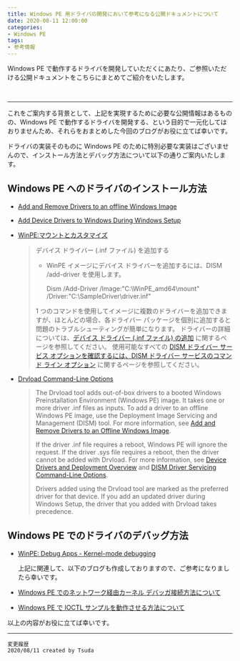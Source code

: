 ```yaml
---
title: Windows PE 用ドライバの開発において参考になる公開ドキュメントについて
date: 2020-08-11 12:00:00
categories:
- Windows PE
tags:
- 参考情報
---
```

Windows PE で動作するドライバを開発していただくにあたり、ご参照いただける公開ドキュメントをこちらにまとめてご紹介をいたします。
<!-- more -->
<br>

***
これをご案内する背景として、上記を実現するために必要な公開情報はあるものの、Windows PE で動作するドライバを開発する、という目的で一元化してはおりませんため、それらをおまとめした今回のブログがお役に立てば幸いです。  

ドライバの実装そのものに Windows PE のために特別必要な実装はございませんので、インストール方法とデバッグ方法について以下の通りご案内いたします。  

## Windows PE へのドライバのインストール方法

- [Add and Remove Drivers to an offline Windows Image](https://docs.microsoft.com/en-us/windows-hardware/manufacture/desktop/add-and-remove-drivers-to-an-offline-windows-image)  

- [Add Device Drivers to Windows During Windows Setup](https://docs.microsoft.com/en-us/windows-hardware/manufacture/desktop/add-device-drivers-to-windows-during-windows-setup)  

- [WinPE:マウントとカスタマイズ](https://docs.microsoft.com/ja-jp/windows-hardware/manufacture/desktop/winpe-mount-and-customize)  
   >デバイス ドライバー (.inf ファイル) を追加する  
   >- WinPE イメージにデバイス ドライバーを追加するには、DISM /add-driver を使用します。
   >
   >   Dism /Add-Driver /Image:"C:\WinPE_amd64\mount" /Driver:"C:\SampleDriver\driver.inf"
   >
   >1 つのコマンドを使用してイメージに複数のドライバーを追加できますが、ほとんどの場合、各ドライバー パッケージを個別に追加すると問題のトラブルシューティングが簡単になります。
ドライバーの詳細については、[デバイス ドライバー (.inf ファイル) の追加](https://nam06.safelinks.protection.outlook.com/?url=https%3A%2F%2Fdocs.microsoft.com%2Fja-jp%2Fwindows-hardware%2Fmanufacture%2Fdesktop%2Fwinpe-add-drivers&data=02%7C01%7Cdamochiz%40microsoft.com%7C37c50955ca634ba702c608d8383be05c%7C72f988bf86f141af91ab2d7cd011db47%7C1%7C0%7C637321177103220594&sdata=W98NawWBR4H6So2M70XucYl6WDWoZriC%2BB%2F%2FAoTvVPE%3D&reserved=0) に関するページを参照してください。 使用可能なすべての [DISM ドライバー サービス オプションを確認するには、DISM ドライバー サービスのコマンド ライン オプション](https://nam06.safelinks.protection.outlook.com/?url=https%3A%2F%2Fdocs.microsoft.com%2Fja-jp%2Fwindows-hardware%2Fmanufacture%2Fdesktop%2Fdism-driver-servicing-command-line-options-s14&data=02%7C01%7Cdamochiz%40microsoft.com%7C37c50955ca634ba702c608d8383be05c%7C72f988bf86f141af91ab2d7cd011db47%7C1%7C0%7C637321177103230589&sdata=IERaF%2BuCfM9z3twCzIaBnQUlytFRCisIXD3K9JGl0Ks%3D&reserved=0) に関するページを参照してください。  

- [Drvload Command-Line Options](https://docs.microsoft.com/en-us/windows-hardware/manufacture/desktop/drvload-command-line-options)
   >The Drvload tool adds out-of-box drivers to a booted Windows Preinstallation Environment (Windows PE) image. It takes one or more driver .inf files as inputs. To add a driver to an offline Windows PE image, use the Deployment Image Servicing and Management (DISM) tool. For more information, see [Add and Remove Drivers to an Offline Windows Image](https://nam06.safelinks.protection.outlook.com/?url=https%3A%2F%2Fdocs.microsoft.com%2Fen-us%2Fwindows-hardware%2Fmanufacture%2Fdesktop%2Fadd-and-remove-drivers-to-an-offline-windows-image&data=02%7C01%7Cdamochiz%40microsoft.com%7C37c50955ca634ba702c608d8383be05c%7C72f988bf86f141af91ab2d7cd011db47%7C1%7C0%7C637321177103240581&sdata=AGaBoJ9k1469JrFJ9wD5EbgFb2kc53HEsArtVbKE33E%3D&reserved=0).
   >
   >If the driver .inf file requires a reboot, Windows PE will ignore the request. If the driver .sys file requires a reboot, then the driver cannot be added with Drvload. For more information, see [Device Drivers and Deployment Overview](https://nam06.safelinks.protection.outlook.com/?url=https%3A%2F%2Fdocs.microsoft.com%2Fen-us%2Fwindows-hardware%2Fmanufacture%2Fdesktop%2Fdevice-drivers-and-deployment-overview&data=02%7C01%7Cdamochiz%40microsoft.com%7C37c50955ca634ba702c608d8383be05c%7C72f988bf86f141af91ab2d7cd011db47%7C1%7C0%7C637321177103250576&sdata=HE9JMSfjmwXzyS83feNJD46D1drGkQz7xCxIVb3%2FfD0%3D&reserved=0) and [DISM Driver Servicing Command-Line Options](https://nam06.safelinks.protection.outlook.com/?url=https%3A%2F%2Fdocs.microsoft.com%2Fen-us%2Fwindows-hardware%2Fmanufacture%2Fdesktop%2Fdism-driver-servicing-command-line-options-s14&data=02%7C01%7Cdamochiz%40microsoft.com%7C37c50955ca634ba702c608d8383be05c%7C72f988bf86f141af91ab2d7cd011db47%7C1%7C0%7C637321177103250576&sdata=TQCM7WVJBJa4vHDM%2F2llwYKB6Xc0P2ElnmVZN1x7yQo%3D&reserved=0).
   >
   >Drivers added using the Drvload tool are marked as the preferred driver for that device. If you add an updated driver during Windows Setup, the driver that you added with Drvload takes precedence.

## Windows PE でのドライバのデバッグ方法

- [WinPE: Debug Apps - Kernel-mode debugging](https://docs.microsoft.com/en-us/windows-hardware/manufacture/desktop/winpe-debug-apps#kernel-mode-debugging)

   上記に関連して、以下のブログも作成しておりますので、ご参考になりましたら幸いです。

- [Windows PE でのネットワーク経由カーネル デバッガ接続方法について](https://jpwdkblog.github.io/blog/2020/07/29/winpe-kernel-debug-via-network/)

- [Windows PE で IOCTL サンプルを動作させる方法について
](https://jpwdkblog.github.io/blog/2020/07/29/IOCTL-sample/)


以上の内容がお役に立てば幸いです。
***
`変更履歴`  
`2020/08/11 created by Tsuda`  